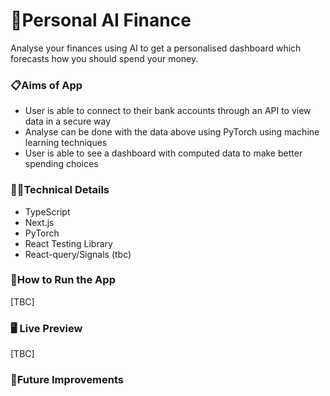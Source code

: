 # 👛Personal AI Finance
Analyse your finances using AI to get a personalised dashboard which forecasts how you should spend your money.

### 📋Aims of App
- User is able to connect to their bank accounts through an API to view data in a secure way
- Analyse can be done with the data above using PyTorch using machine learning techniques
- User is able to see a dashboard with computed data to make better spending choices 

### 👩‍💻Technical Details
- TypeScript
- Next.js
- PyTorch
- React Testing Library
- React-query/Signals (tbc)

### 🔧How to Run the App
[TBC]

### 🖥️ Live Preview
[TBC]

### 💭Future Improvements

